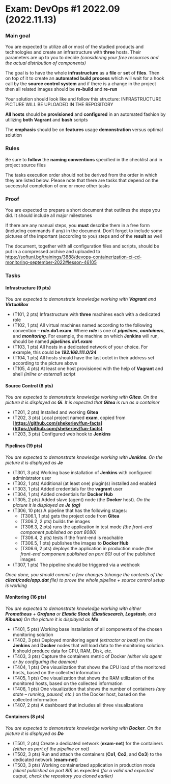 ﻿
# **Exam: DevOps #1 2022.09 (2022.11.13)**
### **Main goal**
You are expected to utilize all or most of the studied products and technologies and create an infrastructure with **three** hosts. Their parameters are up to you to decide *(considering your free resources and the actual distribution of components)*

The goal is to have the whole **infrastructure** as a **file** or **set** of **files**. Then on top of it to create an **automated** **build** **process** which will wait for a hook call by the **source control system** and if there is a change in the project then all related images should be **re-build** and **re-run**

Your solution should look like and follow this structure: INFRASTRUCTURE PICTURE WILL BE UPLOADED IN THE REPOSITORY

**All** **hosts** should be **provisioned** and **configured** in an automated fashion by utilizing **both** **Vagrant** and **bash** scripts

The **emphasis** should be on **features** usage **demonstration** versus optimal solution
### **Rules**
Be sure to **follow** the **naming** **conventions** specified in the checklist and in project source files

The tasks execution order should not be derived from the order in which they are listed below. Please note that there are tasks that depend on the successful completion of one or more other tasks
### **Proof**
You are expected to prepare a short document that outlines the steps you did. It should include all major milestones

If there are any manual steps, you **must** describe them in a free form (including commands if any) in the document. Don’t forget to include some pictures of the important (according to you) steps and of the **result** as well

The document, together with all configuration files and scripts, should be put in a compressed archive and uploaded to <https://softuni.bg/trainings/3888/devops-containerization-ci-cd-monitoring-september-2022#lesson-46105> 
### **Tasks**
#### **Infrastructure (9 pts)**
*You are expected to demonstrate knowledge working with **Vagrant** and **VirtualBox***

- (T101, 2 pts) Infrastructure with **three** machines each with a dedicated role
- (T102, 1 pts) All virtual machines named according to the following convention – ***role*.do1.exam**. Where ***role*** is one of ***pipelines***, ***containers***, and ***monitoring***. For example, the machine on which **Jenkins** will run, should be named ***pipelines.do1.exam***
- (T103, 1 pts) All hosts in a dedicated network of your choice. For example, this could be ***192.168.111.0/24*** 
- (T104, 1 pts) All hosts should have the last octet in their address set according to the picture above
- (T105, 4 pts) At least one host provisioned with the help of **Vagrant** and shell *(inline or external)* script 
#### **Source Control (8 pts)**
*You are expected to demonstrate knowledge working with **Gitea**. On the picture it is displayed as **Gi**. It is expected that **Gitea** is run as a container*

- (T201, 2 pts) Installed and working **Gitea**
- (T202, 3 pts) Local project named **exam**, copied from [**https://github.com/shekeriev/fun-facts](https://github.com/shekeriev/fun-facts)** 
- (T203, 3 pts) Configured web hook to **Jenkins**
#### **Pipelines (19 pts)**
*You are expected to demonstrate knowledge working with **Jenkins**. On the picture it is displayed as **Je***

- (T301, 3 pts) Working base installation of **Jenkins** with configured administrator user
- (T302, 1 pts) Additional (at least one) plugin(s) installed and enabled 
- (T303, 1 pts) Added credentials for the **vagrant** user
- (T304, 1 pts) Added credentials for **Docker Hub**
- (T305, 2 pts) Added slave (agent) node (the **Docker** host). *On the picture it is displayed as **Je (ag)***
- (T306, 10 pts) А pipeline that has the following stages:
  - (T306.1, 1 pts) gets the project code from **Gitea**
  - (T306.2, 2 pts) builds the images
  - (T306.3, 2 pts) runs the application in test mode *(the front-end component published on port 8080)*
  - (T306.4, 2 pts) tests if the front-end is reachable
  - (T306.5, 1 pts) publishes the images to **Docker Hub**
  - (T306.6, 2 pts) deploys the application in production mode *(the front-end component published on port 80)* out of the published images
- (T307, 1 pts) The pipeline should be triggered via a webhook

*Once done, you should commit a few changes (change the contents of the **client/code/app.dat** file) to prove the whole pipeline + source control setup is working*
#### **Monitoring (16 pts)**
*You are expected to demonstrate knowledge working with either **Prometheus** + **Grafana** or **Elastic Stack** (**Elasticsearch**, **Logstash**, and **Kibana**) On the picture it is displayed as **Mo***

- (T401, 5 pts) Working base installation of all components of the chosen monitoring solution 
- (T402, 3 pts) Deployed monitoring agent *(extractor or beat)* on the **Jenkins** and **Docker** nodes that will load data to the monitoring solution. It should produce data for CPU, RAM, Disk, etc.
- (T403, 3 pts) Capture the containers metric of Docker *(either via agent or by configuring the daemon)* 
- (T404, 1 pts) One visualization that shows the CPU load of the monitored hosts, based on the collected information 
- (T405, 1 pts) One visualization that shows the RAM utilization of the monitored hosts, based on the collected information 
- (T406, 1 pts) One visualization that shows the number of containers *(any state – running, paused, etc.)* on the Docker host, based on the collected information
- (T407, 2 pts) A dashboard that includes all three visualizations
#### **Containers (8 pts)**
*You are expected to demonstrate knowledge working with **Docker**. On the picture it is displayed as **Do***

- (T501, 2 pts) Create a dedicated network (**exam-net**) for the containers *(either as part of the pipeline or not)*
- (T502, 3 pts) Run and attach the containers (**Co1**, **Co2**, and **Co3**) to the dedicated network (**exam-net**)
- (T503, 3 pts) Working containerized application in production mode *(client published on port 80)* as expected *(for a valid and expected output, check the repository you cloned earlier)*

